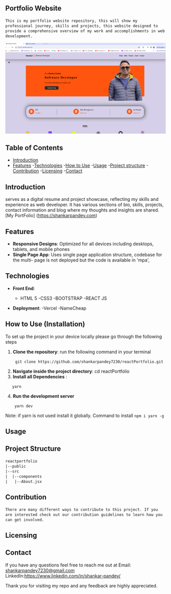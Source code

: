 <!-- # React + Vite

This template provides a minimal setup to get React working in Vite with HMR and some ESLint rules.

Currently, two official plugins are available:

- [@vitejs/plugin-react](https://github.com/vitejs/vite-plugin-react/blob/main/packages/plugin-react/README.md) uses [Babel](https://babeljs.io/) for Fast Refresh
- [@vitejs/plugin-react-swc](https://github.com/vitejs/vite-plugin-react-swc) uses [SWC](https://swc.rs/) for Fast Refresh -->

## Portfolio Website

    This is my portfolio website repository, this will show my professional journey, skills and projects, this website designed to provide a comprehensive overview of my work and accomplishments in web development.

![Website ScreenShot](./src/assets/Portfolio.png)

## Table of Contents

- [Introduction](#introduction)
- [Features](#features) -[Technologies](#technologies) -[How to Use](#how-to-use) -[Usage](#usage) -[Project structure](#project-structure) -[Contribution](#contribution) -[Licensing](#licensing) -[Contact](#contact)

## Introduction

serves as a digital resume and project showcase, reflecting my skills and experience as web developer.
It has various sections of bio, skills, projects, contact information and blog where my thoughts and insights are shared.
[My PortFolio] (https://shankarpandey.com)

## Features

- **Responsive Designs**: Optimized for all devices including desktops, tablets, and mobile phones
- **Single Page App**: Uses single page application structure, codebase for the multi- page is not deployed but the code is available in 'mpa',

## Technologies

- **Front End**:

  - HTML 5
    -CSS3
    -BOOTSTRAP
    -REACT JS

- **Deployment**:
  -Vercel
  -NameCheap

## How to Use (Installation)

To set up the project in your device locally please go through the following steps

1. **Clone the repository**:
   run the following command in your terminal
   ```
    git clone https://github.com/shankarpandey7230/reactPortfolio.git
   ```
2. **Navigate inside the project directory**:
   cd reactPortfolio
3. **Install all Dependencies** :

```
   yarn
```

4. **Run the development server**

```
    yarn dev
```

Note: if yarn is not used install it globally. Command to install `npm i yarn -g`

## Usage

## Project Structure

    reactportfolio
    |--public
    |--src
    |  |--components
    |   |--About.jsx

## Contribution

    There are many different ways to contribute to this project. If you are interested check out our contribution guidelines to learn how you can get involved.

## Licensing

## Contact

If you have any questions feel free to reach me out at
Email: shankarpandey7230@gmail.com
LinkedIn:https://www.linkedin.com/in/shankar-pandey/

Thank you for visiting my repo and any feedback are highly appreciated.
